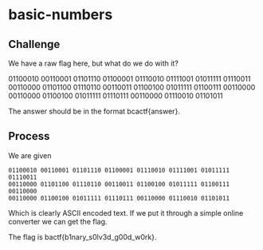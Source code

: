 # basic-numbers

## Challenge

We have a raw flag here, but what do we do with it?

01100010 00110001 01101110 01100001 01110010 01111001 01011111 01110011
00110000 01101100 01110110 00110011 01100100 01011111 01100111 00110000
00110000 01100100 01011111 01110111 00110000 01110010 01101011

The answer should be in the format bcactf{answer}.

## Process

We are given 

```
01100010 00110001 01101110 01100001 01110010 01111001 01011111 01110011
00110000 01101100 01110110 00110011 01100100 01011111 01100111 00110000
00110000 01100100 01011111 01110111 00110000 01110010 01101011
```

Which is clearly ASCII encoded text. If we put it through a simple online converter we can get the flag.

The flag is bactf{b1nary_s0lv3d_g00d_w0rk}.